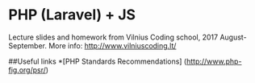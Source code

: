 # PHP (Laravel) + JS
Lecture slides and homework from Vilnius Coding school, 2017 August-September. More info: http://www.vilniuscoding.lt/

##Useful links
*[PHP Standards Recommendations] (http://www.php-fig.org/psr/)


